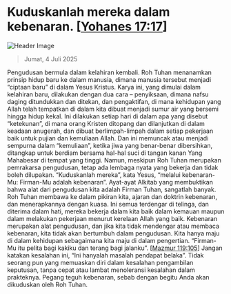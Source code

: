 
# Kuduskanlah mereka dalam kebenaran. [[Yohanes 17:17](http://alkitab.sabda.org/?Yohanes%2017:17)]

![Header Image](https://alkitab.app/slice/sunrise.jpg)

> Jumat, 4 Juli 2025

Pengudusan bermula dalam kelahiran kembali. Roh Tuhan menanamkan prinsip hidup baru ke dalam manusia, dimana manusia tersebut menjadi “ciptaan baru” di dalam Yesus Kristus. Karya ini, yang dimulai dalam kelahiran baru, dilakukan dengan dua cara – penyiksaan, dimana nafsu daging ditundukkan dan ditekan, dan pengaktifan, di mana kehidupan yang Allah telah tempatkan di dalam kita dibuat menjadi sumur air yang bersemi hingga hidup kekal. Ini dilakukan setiap hari di dalam apa yang disebut “ketekunan”, di mana orang Kristen ditopang dan dilanjutkan di dalam keadaan anugerah, dan dibuat berlimpah-limpah dalam setiap pekerjaan baik untuk pujian dan kemuliaan Allah. Dan ini memuncak atau menjadi sempurna dalam “kemuliaan”, ketika jiwa yang benar-benar dibersihkan, ditangkap untuk berdiam bersama hal-hal suci di tangan kanan Yang Mahabesar di tempat yang tinggi. Namun, meskipun Roh Tuhan merupakan pemrakarsa pengudusan, tetap ada lembaga nyata yang bekerja dan tidak boleh dilupakan. “Kuduskanlah mereka”, kata Yesus, “melalui kebenaran-Mu: Firman-Mu adalah kebenaran”. Ayat-ayat Alkitab yang membuktikan bahwa alat dari pengudusan kita adalah Firman Tuhan, sangatlah banyak. Roh Tuhan membawa ke dalam pikiran kita, ajaran dan doktrin kebenaran, dan menerapkannya dengan kuasa. Ini semua terdengar di telinga, dan diterima dalam hati, mereka bekerja dalam kita baik dalam kemauan maupun dalam melakukan pekerjaan menurut kerelaan Allah yang baik. Kebenaran merupakan alat pengudusan, dan jika kita tidak mendengar atau membaca kebenaran, kita tidak akan bertumbuh dalam pengudusan. Kita hanya maju di dalam kehidupan sebagaimana kita maju di dalam pengertian. “Firman-Mu itu pelita bagi kakiku dan terang bagi jalanku”. [[Mazmur 119:105](http://alkitab.sabda.org/?Mazmur%20119:105)] Jangan katakan kesalahan ini, “Ini hanyalah masalah pendapat belaka”. Tidak seorang pun yang memuaskan diri dalam kesalahan pengambilan keputusan, tanpa cepat atau lambat menoleransi kesalahan dalam prakteknya. Pegang teguh kebenaran, sebab dengan begitu Anda akan dikuduskan oleh Roh Tuhan.
    